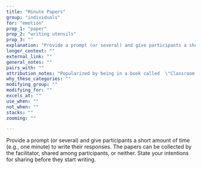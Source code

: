 ```yaml
---
title: "Minute Papers"
group: "individuals"
for: "emotion"
prop_1: "paper"
prop_2: "writing utensils"
prop_3: ""
explanation: "Provide a prompt (or several) and give participants a short amount of time (e.g., one minute) to write their responses. The papers can be collected by the facilitator, shared among participants, or neither. State your intentions for sharing before they start writing."
longer_context: ""
external_link: ""
general_notes: ""
pairs_with: ""
attribution_notes: "Popularized by being in a book called  \"Classroom Assessment Techniques\". Summary here - https://vcsa.ucsd.edu/_files/assessment/resources/50_cats.pdf "
why_these_categories: ""
modifying_group: ""
modifying_for: ""
excels_at: ""
use_when: ""
not_when: ""
stacks: ""
zooming: ""

---
```


Provide a prompt (or several) and give participants a short amount of time (e.g., one minute) to write their responses. The papers can be collected by the facilitator, shared among participants, or neither. State your intentions for sharing before they start writing.
